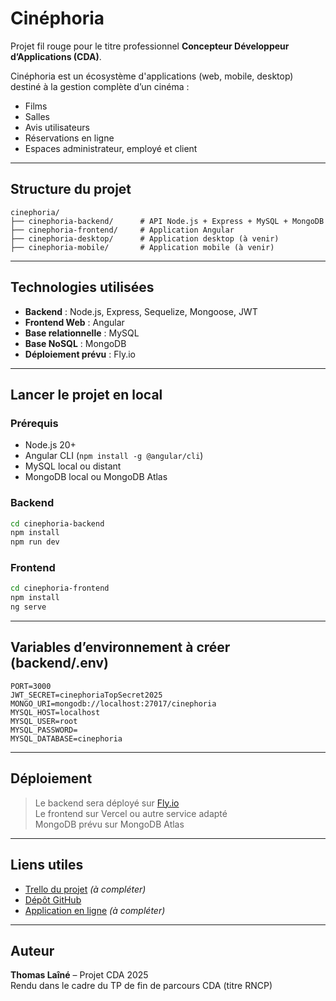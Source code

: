 # Cinéphoria

Projet fil rouge pour le titre professionnel **Concepteur Développeur d’Applications (CDA)**.

Cinéphoria est un écosystème d'applications (web, mobile, desktop) destiné à la gestion complète d’un cinéma :
- Films 
- Salles 
- Avis utilisateurs
- Réservations en ligne
- Espaces administrateur, employé et client 

---

## Structure du projet

```
cinephoria/
├── cinephoria-backend/      # API Node.js + Express + MySQL + MongoDB
├── cinephoria-frontend/     # Application Angular
├── cinephoria-desktop/      # Application desktop (à venir)
├── cinephoria-mobile/       # Application mobile (à venir)
```

---

## Technologies utilisées

- **Backend** : Node.js, Express, Sequelize, Mongoose, JWT
- **Frontend Web** : Angular
- **Base relationnelle** : MySQL
- **Base NoSQL** : MongoDB
- **Déploiement prévu** : Fly.io

---

## Lancer le projet en local

### Prérequis
- Node.js 20+
- Angular CLI (`npm install -g @angular/cli`)
- MySQL local ou distant
- MongoDB local ou MongoDB Atlas

### Backend
```bash
cd cinephoria-backend
npm install
npm run dev
```

### Frontend
```bash
cd cinephoria-frontend
npm install
ng serve
```

---

## Variables d’environnement à créer (backend/.env)

```env
PORT=3000
JWT_SECRET=cinephoriaTopSecret2025
MONGO_URI=mongodb://localhost:27017/cinephoria
MYSQL_HOST=localhost
MYSQL_USER=root
MYSQL_PASSWORD=
MYSQL_DATABASE=cinephoria
```

---

## Déploiement

> Le backend sera déployé sur [Fly.io](https://fly.io)  
> Le frontend sur Vercel ou autre service adapté  
> MongoDB prévu sur MongoDB Atlas

---

## Liens utiles

- [Trello du projet](https://trello.com/b/xxxxxxxxx/cinephoria) *(à compléter)*
- [Dépôt GitHub](https://github.com/Tom300591/cinephoria)
- [Application en ligne](https://cinephoria.fly.dev) *(à compléter)*

---

## Auteur

**Thomas Laîné** – Projet CDA 2025  
Rendu dans le cadre du TP de fin de parcours CDA (titre RNCP)
